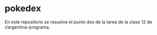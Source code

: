 # pokedex
En este repositorio se resuelve el punto dos de la tarea de la clase 12 de r/argentina-programa.
